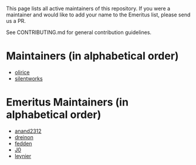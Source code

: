 This page lists all active maintainers of this repository. If you were a maintainer and would like to add your name to the Emeritus list, please send us a PR.

See CONTRIBUTING.md for general contribution guidelines.

# Maintainers (in alphabetical order)
- [olirice](https://github.com/olirice)
- [silentworks](https://github.com/silentworks)

# Emeritus Maintainers (in alphabetical order)
- [anand2312](https://github.com/anand2312)
- [dreinon](https://github.com/dreinon)
- [fedden](https://github.com/fedden)
- [J0](https://github.com/J0)
- [leynier](https://github.com/leynier)
